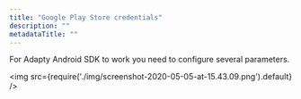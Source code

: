 ```yaml
---
title: "Google Play Store credentials"
description: ""
metadataTitle: ""
---
```


For Adapty Android SDK to work you need to configure several parameters.


<img
  src={require('./img/screenshot-2020-05-05-at-15.43.09.png').default}
/>



